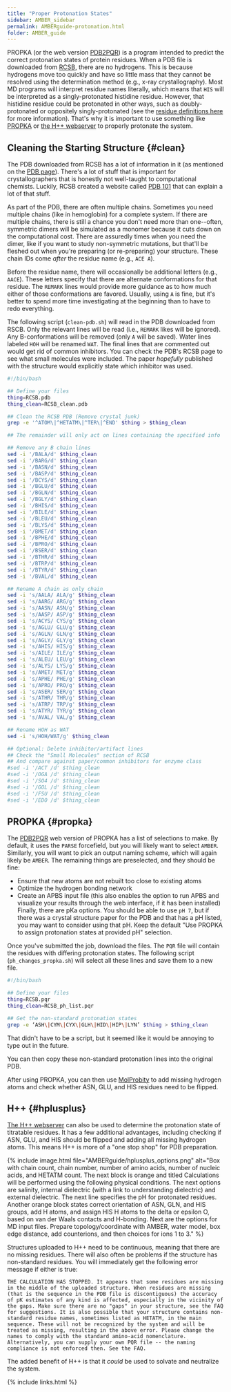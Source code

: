 ```yaml
---
title: "Proper Protonation States"
sidebar: AMBER_sidebar
permalink: AMBERguide-protonation.html
folder: AMBER_guide
---
```


<link rel="stylesheet" href="css/theme-orange.css">

PROPKA (or the web version [PDB2PQR](http://nbcr-222.ucsd.edu/pdb2pqr_2.0.0/))
is a program intended to predict the correct protonation states of protein
residues.
When a PDB file is downloaded from [RCSB](https://www.rcsb.org/), there are no
hydrogens.
This is because hydrogens move too quickly and have so little mass that they
cannot be resolved using the determination method (e.g., x-ray crystallography).
Most MD programs will interpret residue names literally, which means that `HIS`
will be interpreted as a singly-protonated histidine residue.
However, that histidine residue could be protonated in other ways, such as
doubly-protonated or oppositely singly-protonated
(see the [residue definitions here](AMBERguide-AAs-DNA-RNA.html) for more
information).
That's why it is important to use something like
[PROPKA](https://github.com/jensengroup/propka-3.1) or
[the H++ webserver](http://biophysics.cs.vt.edu/index.php)
to properly protonate the system.

## Cleaning the Starting Structure {#clean}

The PDB downloaded from RCSB has a lot of information in it (as mentioned
on the [PDB page](AMBERguide-PDBs.html)).
There's a lot of stuff that is important for crystallographers that is honestly
not well-taught to computational chemists.
Luckily, RCSB created a website called
[PDB 101](https://pdb101.rcsb.org/learn/guide-to-understanding-pdb-data/introduction)
that can explain a lot of that stuff.

As part of the PDB, there are often multiple chains.
Sometimes you need multiple chains (like in hemoglobin) for a complete system.
If there are multiple chains, there is still a chance you don't need more than
one--often, symmetric dimers will be simulated as a monomer because it cuts
down on the computational cost.
There are assuredly times when you need the dimer, like if you want to study
non-symmetric mutations, but that'll be fleshed out when you're preparing
(or re-preparing) your structure.
These chain IDs come *after* the residue name (e.g., `ACE A`).

Before the residue name, there will occasionally be additional letters
(e.g., `AACE`).
These letters specify that there are alternate conformations for that residue.
The `REMARK` lines would provide more guidance as to how much either of those
conformations are favored.
Usually, using `A` is fine, but it's better to spend more time investigating
at the beginning than to have to redo everything.

The following script (`clean-pdb.sh`) will read in the PDB downloaded from
RSCB.
Only the relevant lines will be read (i.e., `REMARK` likes will be ignored).
Any B-conformations will be removed (only `A` will be saved).
Water lines labeled `HOH` will be renamed `WAT`.
The final lines that are commented out would get rid of common inhibitors.
You can check the PDB's RCSB page to see what small molecules were included.
The paper *hopefully* published with the structure would explicitly state which
inhibitor was used.
```bash
#!/bin/bash

## Define your files
thing=RCSB.pdb
thing_clean=RCSB_clean.pdb

## Clean the RCSB PDB (Remove crystal junk)
grep -e '^ATOM\|^HETATM\|^TER\|^END' $thing > $thing_clean

## The remainder will only act on lines containing the specified info

## Remove any B chain lines
sed -i '/BALA/d' $thing_clean
sed -i '/BARG/d' $thing_clean
sed -i '/BASN/d' $thing_clean
sed -i '/BASP/d' $thing_clean
sed -i '/BCYS/d' $thing_clean
sed -i '/BGLU/d' $thing_clean
sed -i '/BGLN/d' $thing_clean
sed -i '/BGLY/d' $thing_clean
sed -i '/BHIS/d' $thing_clean
sed -i '/BILE/d' $thing_clean
sed -i '/BLEU/d' $thing_clean
sed -i '/BLYS/d' $thing_clean
sed -i '/BMET/d' $thing_clean
sed -i '/BPHE/d' $thing_clean
sed -i '/BPRO/d' $thing_clean
sed -i '/BSER/d' $thing_clean
sed -i '/BTHR/d' $thing_clean
sed -i '/BTRP/d' $thing_clean
sed -i '/BTYR/d' $thing_clean
sed -i '/BVAL/d' $thing_clean

## Rename A chain as only chain
sed -i 's/AALA/ ALA/g' $thing_clean
sed -i 's/AARG/ ARG/g' $thing_clean
sed -i 's/AASN/ ASN/g' $thing_clean
sed -i 's/AASP/ ASP/g' $thing_clean
sed -i 's/ACYS/ CYS/g' $thing_clean
sed -i 's/AGLU/ GLU/g' $thing_clean
sed -i 's/AGLN/ GLN/g' $thing_clean
sed -i 's/AGLY/ GLY/g' $thing_clean
sed -i 's/AHIS/ HIS/g' $thing_clean
sed -i 's/AILE/ ILE/g' $thing_clean
sed -i 's/ALEU/ LEU/g' $thing_clean
sed -i 's/ALYS/ LYS/g' $thing_clean
sed -i 's/AMET/ MET/g' $thing_clean
sed -i 's/APHE/ PHE/g' $thing_clean
sed -i 's/APRO/ PRO/g' $thing_clean
sed -i 's/ASER/ SER/g' $thing_clean
sed -i 's/ATHR/ THR/g' $thing_clean
sed -i 's/ATRP/ TRP/g' $thing_clean
sed -i 's/ATYR/ TYR/g' $thing_clean
sed -i 's/AVAL/ VAL/g' $thing_clean

## Rename HOH as WAT
sed -i 's/HOH/WAT/g' $thing_clean

## Optional: Delete inhibitor/artifact lines
## Check the "Small Molecules" section of RCSB
## And compare against paper/common inhibitors for enzyme class
#sed -i '/ACT /d' $thing_clean
#sed -i '/OGA /d' $thing_clean
#sed -i '/SO4 /d' $thing_clean
#sed -i '/GOL /d' $thing_clean
#sed -i '/FSU /d' $thing_clean
#sed -i '/EDO /d' $thing_clean
```

## PROPKA {#propka}

The [PDB2PQR](http://nbcr-222.ucsd.edu/pdb2pqr_2.0.0/) web version of PROPKA
has a list of selections to make.
By default, it uses the `PARSE` forcefield, but you will likely want to select
`AMBER`.
Similarly, you will want to pick an output naming scheme, which will again
likely be `AMBER`.
The remaining things are preselected, and they should be fine:
- Ensure that new atoms are not rebuilt too close to existing atoms
- Optimize the hydrogen bonding network
- Create an APBS input file (this also enables the option to run APBS and
    visualize your results through the web interface, if it has been installed)
Finally, there are pKa options. You should be able to use `pH 7`, but if there
was a crystal structure paper for the PDB and that has a pH listed, you may
want to consider using that pH.
Keep the default "Use PROPKA to assign protonation states at provided pH"
selection.

Once you've submitted the job, download the files.
The `PQR` file will contain the residues with differing protonation states.
The following script (`ph_changes_propka.sh`) will select all these lines
and save them to a new file.
```bash
#!/bin/bash

## Define your files
thing=RCSB.pqr
thing_clean=RCSB_ph_list.pqr

## Get the non-standard protonation states
grep -e ‘ASH\|CYM\|CYX\|GLH\|HID\|HIP\|LYN’ $thing > $thing_clean
```

That didn't have to be a script, but it seemed like it would be annoying to
type out in the future.

You can then copy these non-standard protonation lines into the original PDB.

After using PROPKA, you can then use [MolProbity](AMBERguide-molprobity.html)
to add missing hydrogen atoms and check whether ASN, GLU, and HIS residues
need to be flipped.

## H++ {#hplusplus}

[The H++ webserver](http://biophysics.cs.vt.edu/index.php) can also be used
to determine the protonation state of titratable residues.
It has a few additional advantages, including checking if ASN, GLU, and HIS
should be flipped and adding all missing hydrogen atoms.
This means H++ is more of a "one stop shop" for PDB preparation.

{% include image.html file="AMBERguide/hplusplus_options.png"
alt="Box with chain count, chain number, number of amino acids, number of
nucleic acids, and HETATM count. The next block is orange and titled
Calculations will be performed using the following physical conditions. The next
options are salinity, internal dielectric (with a link to understanding
dielectric) and external dielectric. The next line specifies the pH for
protonated residues. Another orange block states correct orientation of ASN,
GLN, and HIS groups, add H atoms, and assign HIS H atoms to the delta or
epsilon O, based on van der Waals contacts and H-bonding. Next are the
options for MD input files. Prepare topology/coordinate with AMBER, water model,
box edge distance, add counterions, and then choices for ions 1 to 3."
%}

Structures uploaded to H++ need to be continuous, meaning that there are no
missing residues.
There will also often be problems if the structure has non-standard residues.
You will immediately get the following error message if either is true:
```
THE CALCULATION HAS STOPPED. It appears that some residues are missing in the middle of the uploaded structure. When residues are missing (that is the sequence in the PDB file is discontiguous) the accuracy of pK estimates of any kind is affected, especially in the vicinity of the gaps. Make sure there are no "gaps" in your structure, see the FAQ for suggestions. It is also possible that your structure contains non-standard residue names, sometimes listed as HETATM, in the main sequence. These will not be recognized by the system and will be treated as missing, resulting in the above error. Please change the names to comply with the standard amino-acid nomenclature. Alternatively, you can supply your own PQR file -- the naming compliance is not enforced then. See the FAQ.
```

The added benefit of H++ is that it *could* be used to solvate and neutralize
the system.

{% include links.html %}
